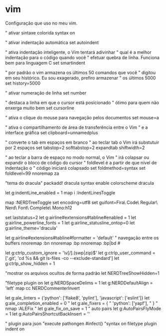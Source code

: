 # vim
Configuração que uso no meu vim.

" ativar sintaxe colorida
syntax on

" ativar indentação automática
set autoindent

" ativa indentação inteligente, o Vim tentará adivinhar
" qual é a melhor indentação para o código quando você
" efetuar quebra de linha. Funciona bem para linguagem C
set smartindent

" por padrão o vim armazena os últimos 50 comandos que você
" digitou em seu histórico. Eu sou exagerado, prefiro armazenar
" os últimos 5000
set history=5000

" ativar numeração de linha
set number

" destaca a linha em que o cursor está posicionado
" ótimo para quem não enxerga muito bem
set cursorline

" ativa o clique do mouse para navegação pelos documentos
set mouse=a

" ativa o compartilhamento de área de transferência entre o Vim
" e a interface gráfica
set clipboard=unnamedplus

" converte o tab em espaços em branco
" ao teclar tab o Vim irá substutuir por 2 espaços
set tabstop=2 softtabstop=2 expandtab shiftwidth=2

" ao teclar a barra de espaço no modo normal, o Vim
" irá colapsar ou expandir o bloco de código do cursor
" foldlevel é a partir de que nível de indentação o
" código iniciará colapsado
set foldmethod=syntax
set foldlevel=99
nnoremap <space> za

"tema do dracula"
packadd! dracula
syntax enable
colorscheme dracula


let g:indentLine_enabled = 1
map <c-k>i :IndentLinesToggle<cr>

map <C-n> :NERDTreeToggle<cr>
set encoding=utf8
set guifont=Fira\ Code\ Regular\ Nerd\ Font\ Complete\ Mono:h12

set laststatus=2
let g:airline#extensions#tabline#enabled = 1
let g:airline_powerline_fonts = 1
let g:airline_statusline_ontop=0
let g:airline_theme='dracula'

let g:airline#extensions#tabline#formatter = 'default'
" navegação entre os buffers
nnoremap <M-Right> :bn<cr>
nnoremap <M-Left> :bp<cr>
nnoremap <c-x> :bp\|bd #<cr>

let g:ctrlp_custom_ignore = '\v[\/]\.(swp|zip)$'
let g:ctrlp_user_command = ['.git', 'cd %s && git ls-files -co --exclude-standard']
let g:ctrlp_show_hidden = 1

"mostrar os arquivos ocultos de forma padrão
let NERDTreeShowHidden=1

"filetype plugin on
let g:NERDSpaceDelims = 1
let g:NERDDefaultAlign = 'left'
map cc <Plug>NERDCommenterInvert

let g:ale_linters = {'python': ['flake8', 'pylint'], 'javascript': ['eslint']}
let g:ale_completion_enabled = 0
" let g:ale_fixers = {
"      'python': ['yapf'],
"  }
" nmap <F10> :ALEFix<CR>
" let g:ale_fix_on_save = 1
" auto pairs
let g:AutoPairsFlyMode = 1
let g:AutoPairsShortcutBackInsert = '<M-b>'

" plugin para json
"execute pathongen #infect()
"syntax on
filetype plugin indent on
